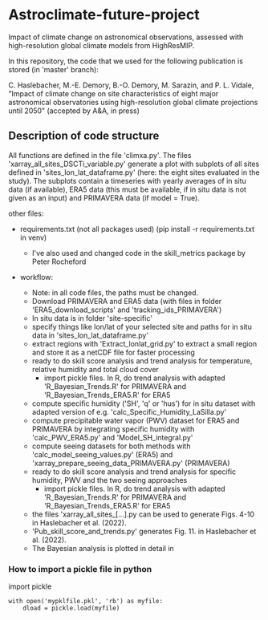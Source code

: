 # Astroclimate-future-project
Impact of climate change on astronomical observations, assessed with high-resolution global climate models from HighResMIP. 

In this repository, the code that we used for the following publication is stored (in 'master' branch):

C. Haslebacher, M.-E. Demory, B.-O. Demory, M. Sarazin, and P. L. Vidale, "Impact of climate change on site characteristics of eight major astronomical observatories using high-resolution global climate projections until 2050" (accepted by A&A, in press)



## Description of code structure
All functions are defined in the file 'climxa.py'. The files 'xarray_all_sites_DSCTi_variable.py' generate a plot with subplots of all sites defined in 'sites_lon_lat_dataframe.py' (here: the eight sites evaluated in the study). The subplots contain a timeseries with yearly averages of in situ data (if available), ERA5 data (this must be available, if in situ data is not given as an input) and PRIMAVERA data (if model = True). 

other files:
- requirements.txt (not all packages used) (pip install -r requirements.txt in venv)
  - I've also used and changed code in the skill_metrics package by Peter Rocheford
  
- workflow: 
  - Note: in all code files, the paths must be changed.
  - Download PRIMAVERA and ERA5 data (with files in folder 'ERA5_download_scripts' and 'tracking_ids_PRIMAVERA') <!--or use pckl files (3.2GB!!) -->
  - In situ data is in folder 'site-specific'
  - specify things like lon/lat of your selected site and paths for in situ data in 'sites_lon_lat_dataframe.py'
  - extract regions with 'Extract_lonlat_grid.py' to extract a small region and store it as a netCDF file for faster processing
  - ready to do skill score analysis and trend analysis for temperature, relative humidity and total cloud cover
    - import pickle files. In R, do trend analysis with adapted 'R_Bayesian_Trends.R' for PRIMAVERA and 'R_Bayesian_Trends_ERA5.R' for ERA5
  - compute specific humidity ('SH', 'q' or 'hus') for in situ dataset with adapted version of e.g. 'calc_Specific_Humidity_LaSilla.py'
  - compute precipitable water vapor (PWV) dataset for ERA5 and PRIMAVERA by integrating specific humidity with 'calc_PWV_ERA5.py' and 'Model_SH_integral.py'
  - compute seeing datasets for both methods with 'calc_model_seeing_values.py' (ERA5) and 'xarray_prepare_seeing_data_PRIMAVERA.py' (PRIMAVERA)
  - ready to do skill score analysis and trend analysis for specific humidity, PWV and the two seeing approaches
    - import pickle files. In R, do trend analysis with adapted 'R_Bayesian_Trends.R' for PRIMAVERA and 'R_Bayesian_Trends_ERA5.R' for ERA5
  - the files 'xarray_all_sites_[...].py can be used to generate Figs. 4-10 in Haslebacher et al. (2022).
  - 'Pub_skill_score_and_trends.py' generates Fig. 11. in Haslebacher et al. (2022).
  - The Bayesian analysis is plotted in detail in 


<!-- a normal html comment 
I still need to add the following points to the README file:
add: explain json files ???
add: bayesian plots
add: csv tables
add: seeing calibration factors k and A
-->

### How to import a pickle file in python

import pickle
```
with open('mypklfile.pkl', 'rb') as myfile:
    dload = pickle.load(myfile)
```
    

